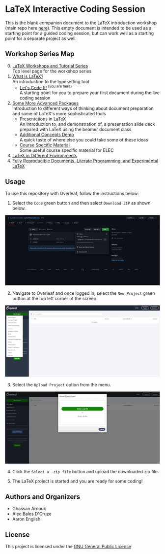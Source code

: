 # LaTeX Interactive Coding Session

This is the blank companion document to the LaTeX introduction workshop (main repo here [here](https://github.com/humdrumcomet/LaTeXIntroduction)).
This empty document is intended to be used as a starting point for a guided coding session, but can work well as a starting point for a separate project as well.

## Workshop Series Map

0. [LaTeX Workshops and Tutorial Series](https://github.com/humdrumcomet/LaTeXTutorialSeries)  
   Top level page for the workshop series
1. [What is LaTeX?](https://github.com/humdrumcomet/LaTeXIntroduction)  
    An introduction to the typesetting tool
    - [Let's Code It!](https://github.com/humdrumcomet/LaTeXCodingSession) <sup>(you are here)</sup>  
      A starting point for you to prepare your first document during the live coding session
2. [Some More Advanced Packages](https://github.com/humdrumcomet/LaTeXAdvancedWorkshop)  
   introduction to different ways of thinking about document preparation and some of LaTeX's more sophisticated tools
    - [Presentations in LaTeX](https://github.com/humdrumcomet/LaTeXAdvancedWorkshop-Beamer)  
      An introduction to, and demonstration of, a presentation slide deck prepared with LaTeX using the beamer document class
    - [Additional Concepts Demo](https://github.com/humdrumcomet/LaTeXAdvancedWorkshop-Extras)  
      A quick taste of where else you could take some of these ideas
    - [Course Specific Material](https://github.com/humdrumcomet/LaTeXAdvancedWorkshop-Course-Specific)  
      Some useful course specific material for ELEC
3. [LaTeX in Different Environments](https://github.com/humdrumcomet/LaTeXinDifferentEnvironments)  
4. [Fully Reproducible Documents, Literate Programming, and Experimental LaTeX]()  

## Usage
To use this repository with Overleaf, follow the instructions below:

1. Select the `Code` green button and then select `Download ZIP` as shown below.

![attributes](readme-img/downloadZip.png)

2. Navigate to Overleaf and once logged in, select the `New Project` green button at the top left corner of the screen.

![attributes](readme-img/overleafUploadProject.png)

3. Select the `Upload Project` option from the menu.

![attributes](readme-img/selectazip.png)

4. Click the `Select a .zip file` button and upload the downloaded zip file.

5. The LaTeX project is started and you are ready for some coding!

## Authors and Organizers

* Ghassan Arnouk
* Alec Bales D'Cruze
* Aaron English

## License

This project is licensed under the [GNU General Public License](LICENSE)

[LICENSE]: https://github.com/humdrumcomet/LaTeXTutorialSeries/blob/main/LICENSE
